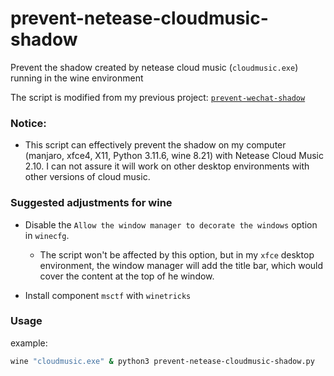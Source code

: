 # prevent-netease-cloudmusic-shadow

Prevent the shadow created by netease cloud music (`cloudmusic.exe`) running in the wine environment

The script is modified from my previous project: [`prevent-wechat-shadow`](https://github.com/Anson2251/prevent-wechat-shadow)

### **Notice**: 
- This script can effectively prevent the shadow on my computer (manjaro, xfce4, X11, Python 3.11.6, wine 8.21) with Netease Cloud Music 2.10. I can not assure it will work on other desktop environments with other versions of cloud music.

### **Suggested adjustments for wine**
- Disable the `Allow the window manager to decorate the windows` option in `winecfg`. 

    - The script won't be affected by this option, but in my `xfce` desktop environment, the window manager will add the title bar, which would cover the content at the top of he window.

- Install component `msctf` with `winetricks`

### Usage

example:
```bash
wine "cloudmusic.exe" & python3 prevent-netease-cloudmusic-shadow.py
```
